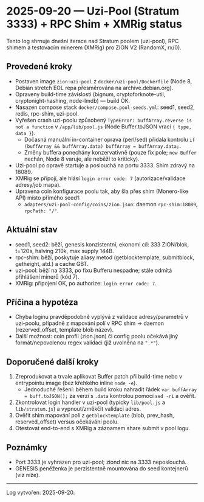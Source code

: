 # 2025-09-20 — Uzi-Pool (Stratum 3333) + RPC Shim + XMRig status

Tento log shrnuje dnešní iterace nad Stratum poolem (uzi-pool), RPC shimem a testovacím minerem (XMRig) pro ZION V2 (RandomX, rx/0).

## Provedené kroky

- Postaven image `zion:uzi-pool` z `docker/uzi-pool/Dockerfile` (Node 8, Debian stretch EOL repa přesměrována na archive.debian.org).
- Opraveny build-time závislosti (bignum, cryptoforknote-util, cryptonight-hashing, node-lmdb) — build OK.
- Nasazen compose stack `docker/compose.pool-seeds.yml`: seed1, seed2, redis, rpc-shim, uzi-pool.
- Vyřešen crash uzi-poolu způsobený `TypeError: buffArray.reverse is not a function` v `/app/lib/pool.js` (Node Buffer.toJSON vrací `{ type, data }`).
  - Dočasná manuální in-container oprava (perl/sed) přidala kontrolu `if (buffArray && buffArray.data) buffArray = buffArray.data;`.
  - Změny buffera ponechány konzervativně (pouze fix pole; `new Buffer` nechán, Node 8 varuje, ale neběží to kriticky).
- Uzi-pool po opravě startuje a poslouchá na portu 3333. Shim zdravý na 18089.
- XMRig se připojí, ale hlásí `login error code: 7` (autorizace/validace adresy/job mapa).
- Upravena coin konfigurace poolu tak, aby šla přes shim (Monero-like API) místo přímého seed1:
  - `adapters/uzi-pool-config/coins/zion.json`: daemon `rpc-shim:18089`, `rpcPath: "/"`.

## Aktuální stav

- seed1, seed2: běží, genesis konzistentní, ekonomi cíl: 333 ZION/blok, t=120s, halving 210k, max supply 144B.
- rpc-shim: běží, poskytuje aliasy metod (getblocktemplate, submitblock, getheight, atd.) a cache GBT.
- uzi-pool: běží na 3333, po fixu Bufferu nespadne; stále odmítá přihlášení minerů (kód 7).
- XMRig: připojení OK, po authorize: `login error code: 7`.

## Příčina a hypotéza

- Chyba loginu pravděpodobně vyplývá z validace adresy/parametrů v uzi-poolu, případně z mapování polí v RPC shim → daemon (rezerved_offset, template blob název).
- Další možnost: coin profil (zion.json) či config poolu očekává jiný formát/nepovolenou regex validaci (již uvolněna na `".*"`).

## Doporučené další kroky

1) Zreprodukovat a trvale aplikovat Buffer patch při build-time nebo v entrypointu image (bez křehkého inline `node -e`).
   - Jednoduché řešení: během build kroku nahradit řádek `var buffArray = buff.toJSON();` za verzi s `.data` kontrolou pomocí `sed -ri` a ověřit.
2) Zkontrolovat login handler v uzi-pool (typicky `lib/pool.js` a `lib/stratum.js`) a vypnout/změkčit validaci adres.
3) Ověřit shim mapování polí z `getblocktemplate` (blob, prev_hash, reserved_offset) versus očekávání poolu.
4) Otestovat end-to-end s XMRig a záznamem share submit v pool logu.

## Poznámky

- Port 3333 je vyhrazen pro uzi-pool; ziond nic na 3333 neposlouchá.
- GENESIS peněženka je perzistentně mountována do seed kontejnerů (viz níže).

---

Log vytvořen: 2025-09-20.
